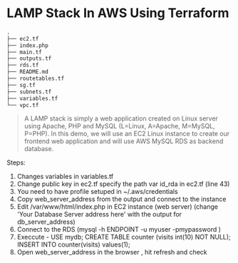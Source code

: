 # LAMP Stack In AWS Using Terraform

```html
.
├── ec2.tf
├── index.php
├── main.tf
├── outputs.tf
├── rds.tf
├── README.md
├── routetables.tf
├── sg.tf
├── subnets.tf
├── variables.tf
└── vpc.tf
```


> A LAMP stack is simply a web application created on Linux server using Apache, PHP and MySQL (L=Linux, A=Apache, M=MySQL, P=PHP). In this demo, we will use an EC2 Linux instance to create our frontend web application and will use AWS MySQL RDS as backend database.


Steps:
1. Changes variables in variables.tf
2. Change public key in ec2.tf specify the path var id_rda in ec2.tf (line 43)
3. You need to have profile setuped in ~/.aws/credentials
4. Copy web_server_address from the output and connect to the instance
5. Edit /var/www/html/index.php in EC2 instance (web server) (change 'Your Database Server address here' with the output for db_server_address)
6. Connect to the RDS (mysql -h ENDPOINT -u myuser -pmypassword )
7. Execcute - 
    USE mydb;
    CREATE TABLE counter (visits int(10) NOT NULL);
    INSERT INTO counter(visits) values(1);
8. Open web_server_address in the browser , hit refresh and check